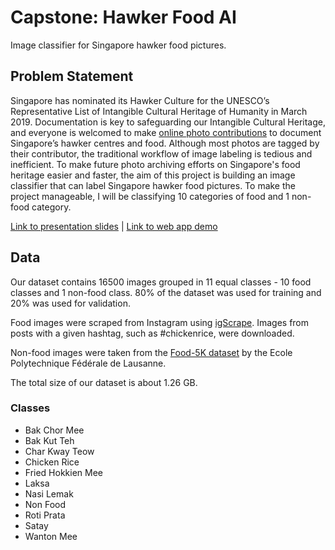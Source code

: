 # Capstone: Hawker Food AI

Image classifier for Singapore hawker food pictures.

## Problem Statement

Singapore has nominated its Hawker Culture for the UNESCO’s Representative List of Intangible Cultural Heritage of Humanity in March 2019. Documentation is key to safeguarding our Intangible Cultural Heritage, and everyone is welcomed to make [online photo contributions](https://www.oursgheritage.sg/ourhawkerculture-online-photo-contributions/) to document Singapore’s hawker centres and food. Although most photos are tagged by their contributor, the traditional workflow of image labeling is tedious and inefficient. To make future photo archiving efforts on Singapore's food heritage easier and faster, the aim of this project is building an image classifier that can label Singapore hawker food pictures. To make the project manageable, I will be classifying 10 categories of food and 1 non-food category.

[Link to presentation slides](https://docs.google.com/presentation/d/1H2IDRye7ZxFESfMldawTqsCMVw040iGScZTaWIG8HK4/edit?usp=sharing) \| [Link to web app demo](http://18.140.61.185/)

## Data 

Our dataset contains 16500 images grouped in 11 equal classes - 10 food classes and 1 non-food class. 80% of the dataset was used for training and 20% was used for validation.

Food images were scraped from Instagram using [igScrape](https://github.com/yufung/igscrape). Images from posts with a given hashtag, such as #chickenrice, were downloaded.

Non-food images were taken from the [Food-5K dataset](https://mmspg.epfl.ch/downloads/food-image-datasets/) by the Ecole Polytechnique Fédérale de Lausanne.

The total size of our dataset is about 1.26 GB.

### Classes

- Bak Chor Mee
- Bak Kut Teh
- Char Kway Teow
- Chicken Rice
- Fried Hokkien Mee
- Laksa
- Nasi Lemak
- Non Food
- Roti Prata
- Satay
- Wanton Mee
